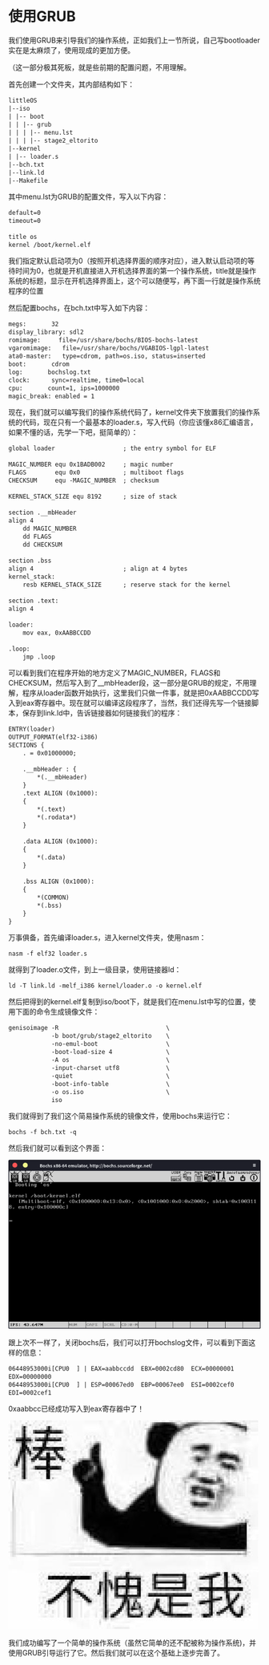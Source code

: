 # 使用GRUB

我们使用GRUB来引导我们的操作系统，正如我们上一节所说，自己写bootloader实在是太麻烦了，使用现成的更加方便。

（这一部分极其死板，就是些前期的配置问题，不用理解。

首先创建一个文件夹，其内部结构如下：

	littleOS
	|--iso
	| |-- boot
	| | |-- grub
	| | | |-- menu.lst
	| | | |-- stage2_eltorito
	|--kernel
	| |-- loader.s
	|--bch.txt
	|--link.ld
	|--Makefile



其中menu.lst为GRUB的配置文件，写入以下内容：

    default=0
    timeout=0
    
    title os
    kernel /boot/kernel.elf

我们指定默认启动项为0（按照开机选择界面的顺序对应），进入默认启动项的等待时间为0，也就是开机直接进入开机选择界面的第一个操作系统，title就是操作系统的标题，显示在开机选择界面上，这个可以随便写，再下面一行就是操作系统程序的位置

然后配置bochs，在bch.txt中写入如下内容：

    megs:       32
    display_library: sdl2
    romimage:     file=/usr/share/bochs/BIOS-bochs-latest
    vgaromimage:   file=/usr/share/bochs/VGABIOS-lgpl-latest
    ata0-master:   type=cdrom, path=os.iso, status=inserted
    boot:       cdrom
    log:       bochslog.txt
    clock:      sync=realtime, time0=local
    cpu:       count=1, ips=1000000
    magic_break: enabled = 1

现在，我们就可以编写我们的操作系统代码了，kernel文件夹下放置我们的操作系统的代码，现在只有一个最基本的loader.s，写入代码（你应该懂x86汇编语言，如果不懂的话，先学一下吧，挺简单的）：

```assembly
global loader                   ; the entry symbol for ELF

MAGIC_NUMBER equ 0x1BADB002     ; magic number
FLAGS        equ 0x0            ; multiboot flags
CHECKSUM     equ -MAGIC_NUMBER  ; checksum

KERNEL_STACK_SIZE equ 8192      ; size of stack

section .__mbHeader
align 4
    dd MAGIC_NUMBER
    dd FLAGS
    dd CHECKSUM

section .bss
align 4                         ; align at 4 bytes
kernel_stack:
    resb KERNEL_STACK_SIZE      ; reserve stack for the kernel

section .text:
align 4

loader:
    mov eax, 0xAABBCCDD

.loop:
    jmp .loop
```

可以看到我们在程序开始的地方定义了MAGIC_NUMBER，FLAGS和CHECKSUM，然后写入到了__mbHeader段，这一部分是GRUB的规定，不用理解，程序从loader函数开始执行，这里我们只做一件事，就是把0xAABBCCDD写入到eax寄存器中。现在就可以编译这段程序了，当然，我们还得先写一个链接脚本，保存到link.ld中，告诉链接器如何链接我们的程序：

    ENTRY(loader)
    OUTPUT_FORMAT(elf32-i386)
    SECTIONS {
        . = 0x01000000;
    
        .__mbHeader : {
            *(.__mbHeader)
        }
        .text ALIGN (0x1000):
        {
            *(.text)
            *(.rodata*)
        }
    
        .data ALIGN (0x1000):
        {
            *(.data)
        }
    
        .bss ALIGN (0x1000):
        {
            *(COMMON)
            *(.bss)
        }
    }

万事俱备，首先编译loader.s，进入kernel文件夹，使用nasm：

    nasm -f elf32 loader.s

就得到了loader.o文件，到上一级目录，使用链接器ld：

    ld -T link.ld -melf_i386 kernel/loader.o -o kernel.elf   

然后把得到的kernel.elf复制到iso/boot下，就是我们在menu.lst中写的位置，使用下面的命令生成镜像文件：

    genisoimage -R                              \
                -b boot/grub/stage2_eltorito    \
                -no-emul-boot                   \
                -boot-load-size 4               \
                -A os                           \
                -input-charset utf8             \
                -quiet                          \
                -boot-info-table                \
                -o os.iso                       \
                iso

我们就得到了我们这个简易操作系统的镜像文件，使用bochs来运行它：

    bochs -f bch.txt -q

然后我们就可以看到这个界面：

![img](1.png) 

跟上次不一样了，关闭bochs后，我们可以打开bochslog文件，可以看到下面这样的信息：

    06448953000i[CPU0  ] | EAX=aabbccdd  EBX=0002cd80  ECX=00000001  EDX=00000000
    06448953000i[CPU0  ] | ESP=00067ed0  EBP=00067ee0  ESI=0002cef0  EDI=0002cef1

0xaabbcc已经成功写入到eax寄存器中了！

![img](2.jpg) 

我们成功编写了一个简单的操作系统（虽然它简单的还不配被称为操作系统)，并使用GRUB引导运行了它。然后我们就可以在这个基础上逐步完善了。